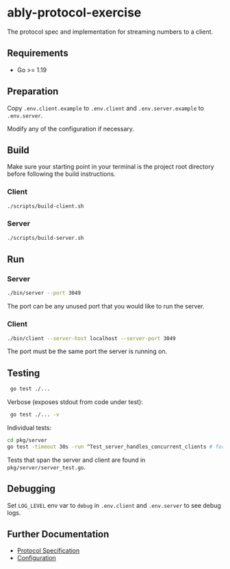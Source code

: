# ably-protocol-exercise

The protocol spec and implementation for streaming numbers to a client.

## Requirements

- Go >= 1.19

## Preparation

Copy `.env.client.example` to `.env.client` and `.env.server.example` to `.env.server`.

Modify any of the configuration if necessary.

## Build

Make sure your starting point in your terminal is the project root directory before
following the build instructions.

### Client

```bash
./scripts/build-client.sh
```

### Server

```bash
./scripts/build-server.sh
```

## Run

### Server

```bash
./bin/server --port 3049
```

The port can be any unused port that you would like to run the server.

### Client

```bash
./bin/client --server-host localhost --server-port 3049
```

The port must be the same port the server is running on.

## Testing

```bash
 go test ./...
```

Verbose (exposes stdout from code under test):

```bash
 go test ./... -v
```

Individual tests:

```bash
cd pkg/server
go test -timeout 30s -run ^Test_server_handles_concurrent_clients # for example, you can pick any of the test function names.
```

Tests that span the server and client are found in `pkg/server/server_test.go`.

## Debugging

Set `LOG_LEVEL` env var to `debug` in `.env.client` and `.env.server` to see debug logs.

## Further Documentation

- [Protocol Specification](/PROTOCOL.md)
- [Configuration](/CONFIG.md)
